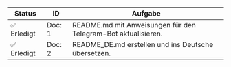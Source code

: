 | Status | ID | Aufgabe |
|---|---|---|
| ✅ Erledigt | Doc: 1 | README.md mit Anweisungen für den Telegram-Bot aktualisieren. |
| ✅ Erledigt | Doc: 2 | README_DE.md erstellen und ins Deutsche übersetzen. |
